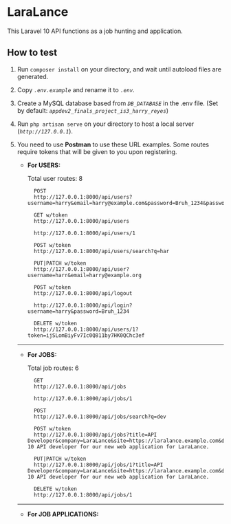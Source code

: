 # LaraLance

This Laravel 10 API functions as a job hunting and application.

## How to test

1. Run `composer install` on your directory, and wait until autoload files are generated.

2. Copy *`.env.example`* and rename it to *`.env`*.

3. Create a MySQL database based from *`DB_DATABASE`* in the .env file. (Set by default: *`appdev2_finals_project_is3_harry_reyes`*)

4. Run `php artisan serve` on your directory to host a local server (*`http://127.0.0.1`*).

5. You need to use **Postman** to use these URL examples. Some routes require tokens that will be given to you upon registering.

    - **For USERS:**

        Total user routes: 8

            POST
            http://127.0.0.1:8000/api/users?username=harry&email=harry@example.com&password=Bruh_1234&password_confirmation=Bruh_1234

            GET w/token
            http://127.0.0.1:8000/api/users

            http://127.0.0.1:8000/api/users/1

            POST w/token
            http://127.0.0.1:8000/api/users/search?q=har

            PUT|PATCH w/token
            http://127.0.0.1:8000/api/user?username=harr&email=harry@example.org

            POST w/token
            http://127.0.0.1:8000/api/logout

            http://127.0.0.1:8000/api/login?username=harry&password=Bruh_1234

            DELETE w/token
            http://127.0.0.1:8000/api/users/1?token=ijSLomBiyFv7Ic0Q811by7HK0QChc3ef

    ---

    - **For JOBS:**

        Total job routes: 6

            GET
            http://127.0.0.1:8000/api/jobs

            http://127.0.0.1:8000/api/jobs/1

            POST
            http://127.0.0.1:8000/api/jobs/search?q=dev

            POST w/token
            http://127.0.0.1:8000/api/jobs?title=API Developer&company=LaraLance&site=https://laralance.example.com&desc=Laravel 10 API developer for our new web application for LaraLance.

            PUT|PATCH w/token
            http://127.0.0.1:8000/api/jobs/1?title=API Developer&company=LaraLance&site=https://laralance.example.com&desc=Laravel 10 API developer for our new web application for LaraLance.

            DELETE w/token
            http://127.0.0.1:8000/api/jobs/1

    ---

    - **For JOB APPLICATIONS:**
